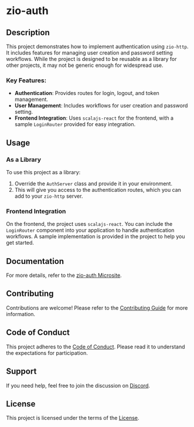 # zio-auth

## Description
This project demonstrates how to implement authentication using `zio-http`. It includes features for managing user creation and password setting workflows. While the project is designed to be reusable as a library for other projects, it may not be generic enough for widespread use.

### Key Features:
- **Authentication**: Provides routes for login, logout, and token management.
- **User Management**: Includes workflows for user creation and password setting.
- **Frontend Integration**: Uses `scalajs-react` for the frontend, with a sample `LoginRouter` provided for easy integration.

## Usage

### As a Library
To use this project as a library:
1. Override the `AuthServer` class and provide it in your environment.
2. This will give you access to the authentication routes, which you can add to your `zio-http` server.

### Frontend Integration
On the frontend, the project uses `scalajs-react`. You can include the `LoginRouter` component into your application to handle authentication workflows. A sample implementation is provided in the project to help you get started.

## Documentation
For more details, refer to the [zio-auth Microsite](https://zio.github.io/zio-auth/).

## Contributing
Contributions are welcome! Please refer to the [Contributing Guide](https://zio.github.io/zio-auth/docs/about/about_contributing) for more information.

## Code of Conduct
This project adheres to the [Code of Conduct](https://zio.github.io/zio-auth/docs/about/about_coc). Please read it to understand the expectations for participation.

## Support
If you need help, feel free to join the discussion on [Discord](https://discord.gg/2ccFBr4).

## License
This project is licensed under the terms of the [License](LICENSE).
